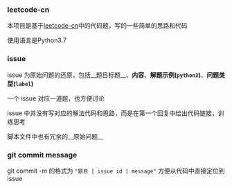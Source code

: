 ### leetcode-cn

本项目是基于[leetcode-cn](https://leetcode-cn.com/)中的代码题，写的一些简单的思路和代码

使用语言是Python3.7


### issue

issue 为原始问题的还原，包括__题目标题__、__内容__、__解题示例(`python3`)__、__问题类型(`label`)__

一个 issue 对应一道题，也方便讨论

issue 中并没有写对应的解法代码和思路，而是在第一个回复中给出代码链接，训练思考

脚本文件中也有冗余的__原始问题__


### git commit message

git commit -m 的格式为 `"题目 | issue id | message"` 方便从代码中直接定位到issue
